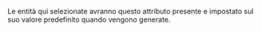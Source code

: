 Le entità qui selezionate avranno questo attributo presente e impostato sul suo valore predefinito quando vengono generate.